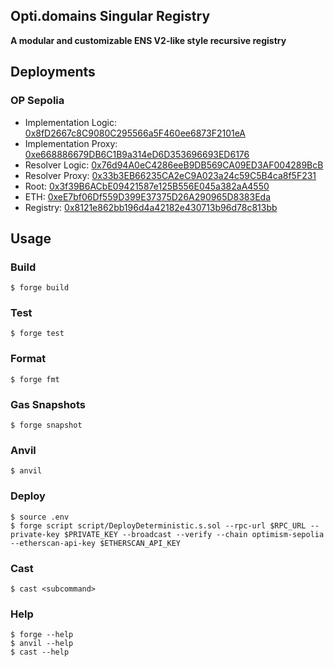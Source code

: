 ## Opti.domains Singular Registry

**A modular and customizable ENS V2-like style recursive registry**

## Deployments

### OP Sepolia

- Implementation Logic: [0x8fD2667c8C9080C295566a5F460ee6873F2101eA](https://sepolia-optimism.etherscan.io/address/0x8fD2667c8C9080C295566a5F460ee6873F2101eA)
- Implementation Proxy: [0xe668886679DB6C1B9a314eD6D353696693ED6176](https://sepolia-optimism.etherscan.io/address/0xe668886679DB6C1B9a314eD6D353696693ED6176)
- Resolver Logic: [0x76d94A0eC4286eeB9DB569CA09ED3AF004289BcB](https://sepolia-optimism.etherscan.io/address/0x76d94A0eC4286eeB9DB569CA09ED3AF004289BcB)
- Resolver Proxy: [0x33b3EB66235CA2eC9A023a24c59C5B4ca8f5F231](https://sepolia-optimism.etherscan.io/address/0x33b3EB66235CA2eC9A023a24c59C5B4ca8f5F231)
- Root: [0x3f39B6ACbE09421587e125B556E045a382aA4550](https://sepolia-optimism.etherscan.io/address/0x3f39B6ACbE09421587e125B556E045a382aA4550)
- ETH: [0xeE7bf06Df559D399E37375D26A290965D8383Eda](https://sepolia-optimism.etherscan.io/address/0xeE7bf06Df559D399E37375D26A290965D8383Eda)
- Registry: [0x8121e862bb196d4a42182e430713b96d78c813bb](https://sepolia-optimism.etherscan.io/address/0x8121e862bb196d4a42182e430713b96d78c813bb)

## Usage

### Build

```shell
$ forge build
```

### Test

```shell
$ forge test
```

### Format

```shell
$ forge fmt
```

### Gas Snapshots

```shell
$ forge snapshot
```

### Anvil

```shell
$ anvil
```

### Deploy

```shell
$ source .env
$ forge script script/DeployDeterministic.s.sol --rpc-url $RPC_URL --private-key $PRIVATE_KEY --broadcast --verify --chain optimism-sepolia --etherscan-api-key $ETHERSCAN_API_KEY
```

### Cast

```shell
$ cast <subcommand>
```

### Help

```shell
$ forge --help
$ anvil --help
$ cast --help
```
